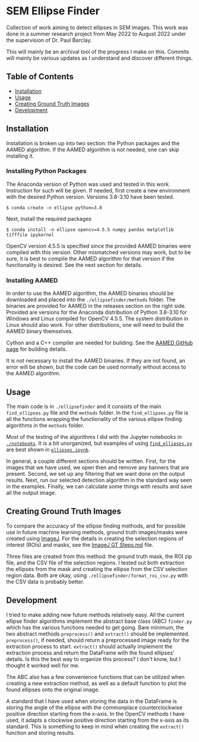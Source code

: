 # SEM Ellipse Finder
Collection of work aiming to detect ellipses in SEM images. This work was done in a summer
research project from May 2022 to August 2022 under the supervision of Dr. Paul Barclay.

This will mainly be an archival tool of the progress I make on this. Commits will mainly
be various updates as I understand and discover different things. 

## Table of Contents
* [Installation](#installation)
* [Usage](#usage)
* [Creating Ground Truth Images](#creating-ground-truth-images)
* [Development](#development)

## Installation

Installation is broken up into two section: the Python packages and the AAMED algorithm.
If the AAMED algorithm is not needed, one can skip installing it.

### Installing Python Packages

The Anaconda version of Python was used and tested in this work. Instruction for such 
will be given. If needed, first create a new environment with the desired Python 
version. Versions 3.8-3.10 have been tested.
```
$ conda create -n ellipse python=3.8
``` 
Next, install the required packages
```
$ conda install -n ellipse opencv=4.5.5 numpy pandas matplotlib tifffile ipykernel
```

OpenCV version 4.5.5 is specified since the provided AAMED binaries were compiled with
this version. Other mismatched versions may work, but to be sure, it is best to compile
the AAMED algorithm for that version if the functionality is desired. See the next 
section for details.

### Installing AAMED

In order to use the AAMED algorithm, the AAMED binaries should be downloaded and placed 
into the `./ellipsefinder/methods` folder. The binaries are provided for AAMED in the 
releases section on the right side. Provided are versions for the Anaconda distribution 
of Python 3.8-3.10 for Windows and Linux compiled for OpenCV 4.5.5. The system 
distribution in Linux should also work. For other distributions, one will need to build 
the AAMED binary themselves. 

Cython and a C++ compiler are needed for building. See the 
[AAMED GitHub page](https://github.com/Li-Zhaoxi/AAMED) for building details.

It is not necessary to install the AAMED binaries. If they are not found, an error will
be shown, but the code can be used normally without access to the AAMED algorithm.

## Usage

The main code is in `./ellipsefinder` and it consists of the main `find_ellipses.py`
file and the `methods` folder. In the `find_ellipses.py` file is all the functions
wrapping the functionality of the various ellipse finding algorithms in the `methods`
folder.

Most of the testing of the algorithms I did with the Jupyter notebooks in 
[`./notebooks`](./notebooks/). It is a bit unorganized, but examples of using 
[`find_ellipses.py`](./ellipsefinder/find_ellipses.py) are best shown in
[`ellipses.ipynb`](./notebooks/ellipses.ipynb).

In general, a couple different sections should be written. First, for the images that
we have used, we open then and remove any banners that are present. Second, we set
up any filtering that we want done on the output results. Next, run our selected
detection algorithm in the standard way seen in the examples. Finally, we can calculate
some things with results and save all the output image.

## Creating Ground Truth Images

To compare the accuracy of the ellipse finding methods, and for possible use in future 
machine learning methods, ground truth images/masks were created using 
[ImageJ](https://imagej.net/software/fiji/downloads). For the details in creating the
selection regions of interest (ROIs) and masks, see the 
[ImageJ GT Steps.md](./ImageJ%20GT%20Steps.md) file.

Three files are created from this method: the ground truth mask, the ROI zip file, and 
the CSV file of the selection regions. I tested out both extraction the ellipses from 
the mask and creating the ellipse from the CSV selection region data. Both are okay, 
using `./ellipsefinder/format_roi_csv.py` with the CSV data is probably better.

## Development

I tried to make adding new future methods relatively easy. All the current ellipse
finder algorithms implement the abstract base class (ABC) `finder.py` which has the 
various functions needed to get going. Bare minimum, the two abstract methods 
`preprocess()` and `extract()` should be implemented. `preprocess()`, if needed, should 
return a preprocessed image ready for the extraction process to start. `extract()` 
should actually implement the extraction process and return the DataFrame with the found
ellipses' details. Is this the best way to organize this process? I don't know, but I
thought it worked well for me.

The ABC also has a few convenience functions that can be utilized when creating a new
extraction method, as well as a default function to plot the found ellipses onto the
original image.

A standard that I have used when storing the data in the DataFrame is storing the angle
of the ellipse with the commonplace counterclockwise positive direction starting from
the x-axis. In the OpenCV methods I have used, it adapts a clockwise positive direction
starting from the x-axis as its standard. This is something to keep in mind when
creating the `extract()` function and storing results.